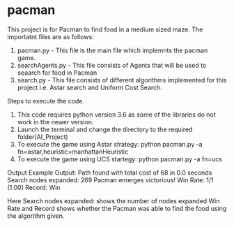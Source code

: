 # pacman
This project is for Pacman to find food in a medium sized maze. The importatnt files are as follows:
1. pacman.py - This file is the main file which implemnts the pacman game.
2. searchAgents.py - This file consists of Agents that will be used to seaarch for food in Pacman
3. search.py - This file consists of different algorithms implemented for this project i.e. Astar search and Uniform Cost Search.

Steps to execute the code.
1. This code requires python version 3.6 as some of the libraries do not work in the newer version.
2. Launch the terminal and change the directory to the required folder(AI_Project)
3. To execute the game using Astar strategy:
	python pacman.py -a fn=astar,heuristic=manhattanHeuristic
4. To execute the game using UCS startegy:
	python pacman.py -a fn=ucs

Output
Example Output:
Path found with total cost of 68 in 0.0 seconds
Search nodes expanded: 269
Pacman emerges victorious!
Win Rate:      1/1 (1.00)
Record:        Win

Here 
Search nodes expanded: shows the number of nodes expanded
Win Rate and Record shows whether the Pacman was able to find the food using the algorithm given.
